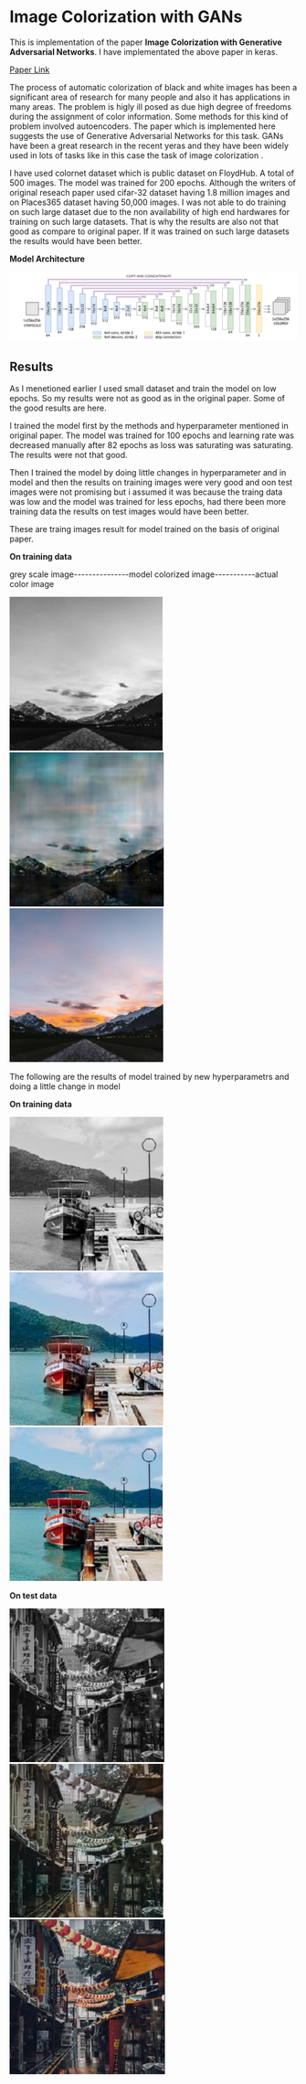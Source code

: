 # Image Colorization with GANs
This is implementation of the paper **Image Colorization with Generative Adversarial Networks**. I have implementated the above paper in keras.

[Paper Link](https://arxiv.org/abs/1803.05400)

The process of automatic colorization of black and white images has been a significant area of research for many people and also it has applications in many areas. The problem is higly ill posed as due high degree of freedoms during the assignment of color information. Some methods for this kind of problem involved autoencoders. The paper which is implemented here suggests the use of Generative Adversarial Networks for this task. GANs have been a great research in the recent yeras and they have been widely used in lots of tasks like in this case the task of image colorization .

I have used colornet dataset which is public dataset on FloydHub. A total of 500 images. The model was trained for 200 epochs. Although the writers of original reseach paper used cifar-32 dataset having 1.8 million images and on Places365 dataset having 50,000 images. I was not able to do training on such large dataset due to the non availability of high end hardwares for training on such large datasets. That is why the results are also not that good as compare to original paper. If it was trained on such large datasets the results would have been better.

**Model Architecture**

![model](color_gan_model.PNG)

## Results
As I menetioned earlier I used small dataset and train the model on low epochs. So my results were not as good as in the original paper. Some of the good results are here.

I trained the model first by the methods and hyperparameter mentioned in original paper. The model was trained for 100 epochs and learning rate was decreased manually after 82 epochs as loss was saturating was saturating. The results were not that good.

Then I trained the model by doing little changes in hyperparameter and in model and then the results on training images were very good and oon test images were not promising but i assumed it was because the traing data was low and the model was trained for less epochs, had there been more training data the results on test images would have been better. 



These are traing images result for model trained on the basis of original paper.

**On training data**

grey scale image---------------model colorized image-----------actual color image

![black](images/original/ac_black.png) ![color](images/original/ac_color.png) ![actual](images/original/ac_actual.png) 



The following are the results of model trained by new hyperparametrs and doing a little change in model

**On training data**

![black](images/new/black_new.png) ![color](images/new/color_new.png) ![actual](images/new/actual_new.png) 

**On test data**

![black](images/new/blackte_new.png) ![color](images/new/colorte_new.png) ![actual](images/new/actualte_new.png) 

